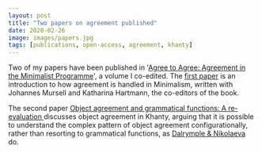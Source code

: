 ```yaml
---
layout: post
title: "Two papers on agreement published"
date: 2020-02-26
image: images/papers.jpg
tags: [publications, open-access, agreement, khanty]
---
```


Two of my papers have been published in '[Agree to Agree: Agreement in the Minimalist Programme](https://langsci-press.org/catalog/book/254)', a volume I co-edited.
The [first paper](https://langsci-press.org/catalog/view/254/2085/1774-1) is an introduction to how agreement is handled in Minimalism, written with Johannes Mursell and Katharina Hartmann, the co-editors of the book.

The second paper [Object agreement and grammatical functions: A re-evaluation ](https://langsci-press.org/catalog/view/254/2088/1777-1) discusses object agreement in Khanty, arguing that it is possible to understand the complex pattern of object agreement configurationally, rather than resorting to grammatical functions, as [Dalrymple & Nikolaeva](https://www.cambridge.org/core/books/objects-and-information-structure) do.